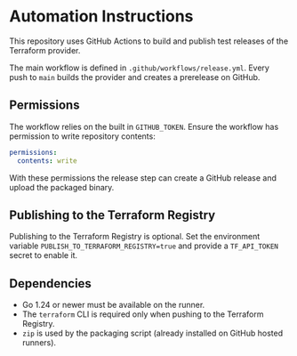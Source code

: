 # Automation Instructions

This repository uses GitHub Actions to build and publish test releases of the Terraform provider.

The main workflow is defined in `.github/workflows/release.yml`. Every push to `main` builds the provider and creates a prerelease on GitHub.

## Permissions

The workflow relies on the built in `GITHUB_TOKEN`. Ensure the workflow has permission to write repository contents:

```yaml
permissions:
  contents: write
```

With these permissions the release step can create a GitHub release and upload the packaged binary.

## Publishing to the Terraform Registry

Publishing to the Terraform Registry is optional. Set the environment variable `PUBLISH_TO_TERRAFORM_REGISTRY=true` and provide a `TF_API_TOKEN` secret to enable it.

## Dependencies

- Go 1.24 or newer must be available on the runner.
- The `terraform` CLI is required only when pushing to the Terraform Registry.
- `zip` is used by the packaging script (already installed on GitHub hosted runners).
